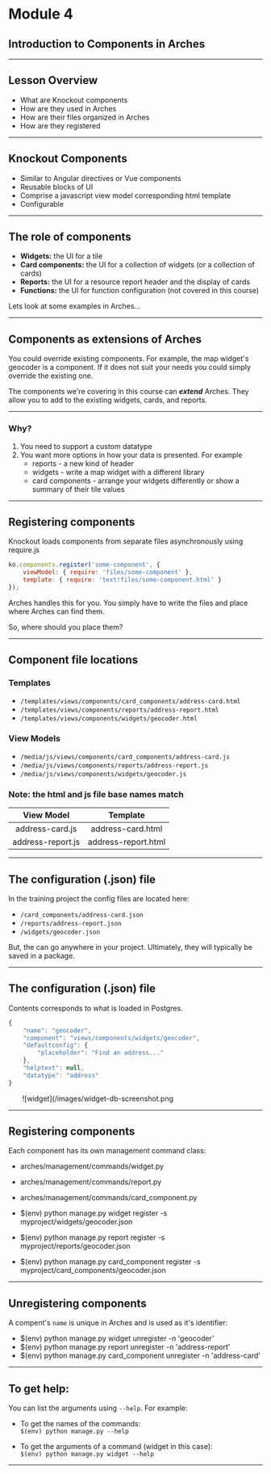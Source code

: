 <!-- sectionTitle: Module 4: Introduction to Components -->

# Module 4
## Introduction to Components in Arches

---

## Lesson Overview

- What are Knockout components
- How are they used in Arches
- How are their files organized in Arches
- How are they registered

---

## Knockout Components

- Similar to Angular directives or Vue components
- Reusable blocks of UI
- Comprise a javascript view model corresponding html template
- Configurable

---

## The role of components

- **Widgets:**  the UI for a tile
- **Card components:**  the UI for a collection of widgets (or a collection of cards)
- **Reports:**  the UI for a resource report header and the display of cards
- **Functions:**  the UI for function configuration (not covered in this course)

Lets look at some examples in Arches...

---

## Components as extensions of Arches

You could override existing components.
For example, the map widget's geocoder is a component.
If it does not suit your needs you could simply override the existing one.

The components we're covering in this course can ***extend*** Arches.
They allow you to add to the existing widgets, cards, and reports.

---

### Why?

1. You need to support a custom datatype
2. You want more options in how your data is presented. For example
    - reports - a new kind of header
    - widgets - write a map widget with a different library
    - card components - arrange your widgets differently or show a summary of their tile values

---

## Registering components

Knockout loads components from separate files asynchronously using require.js

```javascript
ko.components.register('some-component', {
    viewModel: { require: 'files/some-component' },
    template: { require: 'text!files/some-component.html' }
});
```

Arches handles this for you. You simply have to write the files and place where
Arches can find them.

So, where should you place them?

---

## Component file locations

### Templates
- `/templates/views/components/card_components/address-card.html`
- `/templates/views/components/reports/address-report.html`
- `/templates/views/components/widgets/geocoder.html`

### View Models
- `/media/js/views/components/card_components/address-card.js`
- `/media/js/views/components/reports/address-report.js`
- `/media/js/views/components/widgets/geocoder.js`

### Note: the html and js file base names match
| View Model         |   Template            |
|:------------------:|:---------------------:|
| address-card.js    |   address-card.html   |
| address-report.js  |   address-report.html |

---

## The configuration (.json) file

In the training project the config files are located here:


- `/card_components/address-card.json`
- `/reports/address-report.json`
- `/widgets/geocoder.json`


But, the can go anywhere in your project. Ultimately, they will typically
be saved in a package.

---

## The configuration (.json) file

Contents corresponds to what is loaded in Postgres.

```javascript
{
    "name": "geocoder",
    "component": "views/components/widgets/geocoder",
    "defaultconfig": {
        "placeholder": "Find an address..."
    },
    "helptext": null,
    "datatype": "address"
}
```

&nbsp;&nbsp;&nbsp;&nbsp;&nbsp;&nbsp; ![widget](/images/widget-db-screenshot.png

---

## Registering components

Each component has its own management command class:

- arches/management/commands/widget.py
- arches/management/commands/report.py
- arches/management/commands/card_component.py

- $(env) python manage.py widget register -s myproject/widgets/geocoder.json
- $(env) python manage.py report register -s myproject/reports/geocoder.json
- $(env) python manage.py card_component register -s myproject/card_components/geocoder.json

---

## Unregistering components

A compent's `name` is unique in Arches and is used as it's identifier:

- $(env) python manage.py widget unregister -n 'geocoder'
- $(env) python manage.py report unregister -n 'address-report'
- $(env) python manage.py card_component unregister -n 'address-card'

---

## To get help:

You can list the arguments using `--help`. For example:

- To get the names of the commands:  
```$(env) python manage.py --help```

- To get the arguments of a command (widget in this case):  
```$(env) python manage.py widget --help```

---
